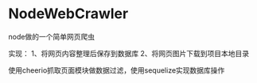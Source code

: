 # NodeWebCrawler
node做的一个简单网页爬虫

实现：
1、将网页内容整理后保存到数据库
2、将网页图片下载到项目本地目录

使用cheerio抓取页面模块做数据过滤，使用sequelize实现数据库操作
